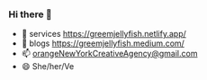 ### Hi there 👋

<!--
**labradorescence/labradorescence** is a ✨ _special_ ✨ repository because its `README.md` (this file) appears on your GitHub profile.

Here are some ideas to get you started:
-->

- 🌱 services https://greemjellyfish.netlify.app/
- 🔭 blogs https://greemjellyfish.medium.com/
- 📫 orangeNewYorkCreativeAgency@gmail.com
- 😄 She/her/Ve

